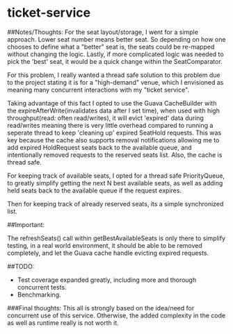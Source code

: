 # ticket-service

##Notes/Thoughts:
For the seat layout/storage, I went for a simple approach. Lower seat number means better seat. So depending
on how one chooses to define what a "better" seat is, the seats could be re-mapped without
changing the logic. Lastly, if more complicated logic was needed to pick the 'best' seat, it would be a 
quick change within the SeatComparator.


For this problem, I really wanted a thread safe solution to this problem due to
the project stating it is for a "high-demand" venue, which I envisioned as meaning
many concurrent interactions with my "ticket service".

Taking advantage of this fact I opted to use the Guava CacheBuilder with the expireAfterWrite(invalidates data after I set time), when used with high
throughput(read: often read/writes), it will evict 'expired' data during read/writes meaning there is very little 
overhead compared to running a seperate thread to keep 'cleaning up' expired SeatHold requests. This was key because the cache also supports removal
notifications allowing me to add expired HoldRequest seats back to the available queue, and intentionally removed
requests to the reserved seats list. Also, the cache is thread safe.

For keeping track of available seats, I opted for a thread safe PriorityQueue, to greatly simplify getting 
the next N best available seats, as well as adding held seats back to the available queue if the request expires.

Then for keeping track of already reserved seats, its a simple synchronized list.


##Important:

The refreshSeats() call within getBestAvailableSeats is only there to simplify testing, in a real world environment, 
it should be able to be removed completely, and let the Guava cache handle evicting expired 
requests.


##TODO:

* Test coverage expanded greatly, including more and thorough concurrent tests.
* Benchmarking.


###Final thoughts:
This all is strongly based on the idea/need for concurrent use of this service. Otherwise, the added complexity in the 
code as well as runtime really is not worth it.

